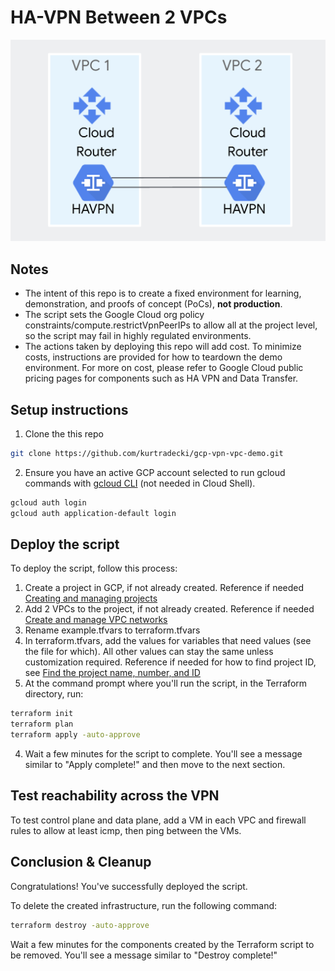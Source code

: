 # HA-VPN Between 2 VPCs

![architecture](./vpn-vpc-architecture.jpg)

## Notes
* The intent of this repo is to create a fixed environment for learning, demonstration, and proofs of concept (PoCs), **not production**.
* The script sets the Google Cloud org policy constraints/compute.restrictVpnPeerIPs to allow all at the project level, so the script may fail in highly regulated environments.
* The actions taken by deploying this repo will add cost. To minimize costs, instructions are provided for how to teardown the demo environment. For more on cost, please refer to Google Cloud public pricing pages for components such as HA VPN and Data Transfer. 

## Setup instructions

1. Clone the this repo

```sh
git clone https://github.com/kurtradecki/gcp-vpn-vpc-demo.git
```

2. Ensure you have an active GCP account selected to run gcloud commands with [gcloud CLI](https://cloud.google.com/sdk/docs/install) (not needed in Cloud Shell).

```sh
gcloud auth login
gcloud auth application-default login
```

## Deploy the script

To deploy the script, follow this process:
1. Create a project in GCP, if not already created. Reference if needed [Creating and managing projects](https://cloud.google.com/resource-manager/docs/creating-managing-projects)
2. Add 2 VPCs to the project, if not already created. Reference if needed [Create and manage VPC networks](https://cloud.google.com/vpc/docs/create-modify-vpc-networks)
3. Rename example.tfvars to terraform.tfvars
4. In terraform.tfvars, add the values for variables that need values (see the file for which). All other values can stay the same unless customization required. Reference if needed for how to find project ID, see [Find the project name, number, and ID](https://cloud.google.com/resource-manager/docs/creating-managing-projects#identifying_projects)
5. At the command prompt where you'll run the script, in the Terraform directory, run:

```sh 
terraform init
terraform plan
terraform apply -auto-approve
```

4. Wait a few minutes for the script to complete. You'll see a message similar to "Apply complete!" and then move to the next section.

## Test reachability across the VPN

To test control plane and data plane, add a VM in each VPC and firewall rules to allow at least icmp, then ping between the VMs. 

## Conclusion & Cleanup

Congratulations! You've successfully deployed the script.

To delete the created infrastructure, run the following command:

```sh
terraform destroy -auto-approve
```

Wait a few minutes for the components created by the Terraform script to be removed. You'll see a message similar to "Destroy complete!" 
